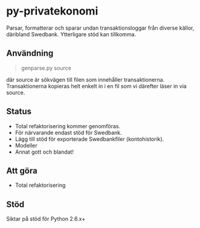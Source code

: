 py-privatekonomi
================
Parsar, formatterar och sparar undan transaktionsloggar från diverse källor, däribland Swedbank. Ytterligare stöd kan tillkomma.

Användning
----------
> genparse.py source

där source är sökvägen till filen som innehåller transaktionerna. Transaktionerna kopieras helt enkelt in i en fil som vi därefter läser in via source.

Status
------
* Total refaktorisering kommer genomföras.
* För närvarande endast stöd för Swedbank.
* Lägg till stöd för exporterade Swedbankfiler (kontohistorik).
* Modeller
* Annat gott och blandat!

Att göra
--------
* Total refaktorisering

Stöd
----
Siktar på stöd för Python 2.6.x+
